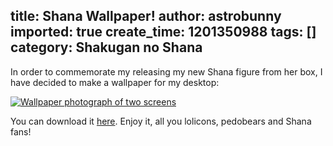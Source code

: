 title: Shana Wallpaper!
author: astrobunny
imported: true
create_time: 1201350988
tags: []
category: Shakugan no Shana
---
In order to commemorate my releasing my new Shana figure from her box, I have decided to make a wallpaper for my desktop:  
  
 [![Wallpaper photograph of two screens](wp-uploads/2008/01/wallpaper.thumbnail.jpg)](/images/wp-uploads/2008/01/wallpaper.jpg "Wallpaper photograph of two screens")  
  
You can download it [here](http://www.astrobunny.net/anime/shanawalls.zip). Enjoy it, all you lolicons, pedobears and Shana fans!

